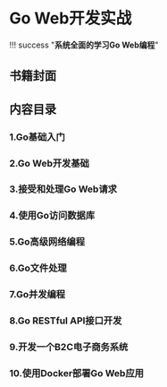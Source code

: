 # Go Web开发实战

!!! success "**系统全面的学习Go Web编程**"





## 书籍封面




## 内容目录

### 1.Go基础入门



### 2.Go Web开发基础



### 3.接受和处理Go Web请求



### 4.使用Go访问数据库



### 5.Go高级网络编程



### 6.Go文件处理



### 7.Go并发编程



### 8.Go RESTful API接口开发




### 9.开发一个B2C电子商务系统



### 10.使用Docker部署Go Web应用


